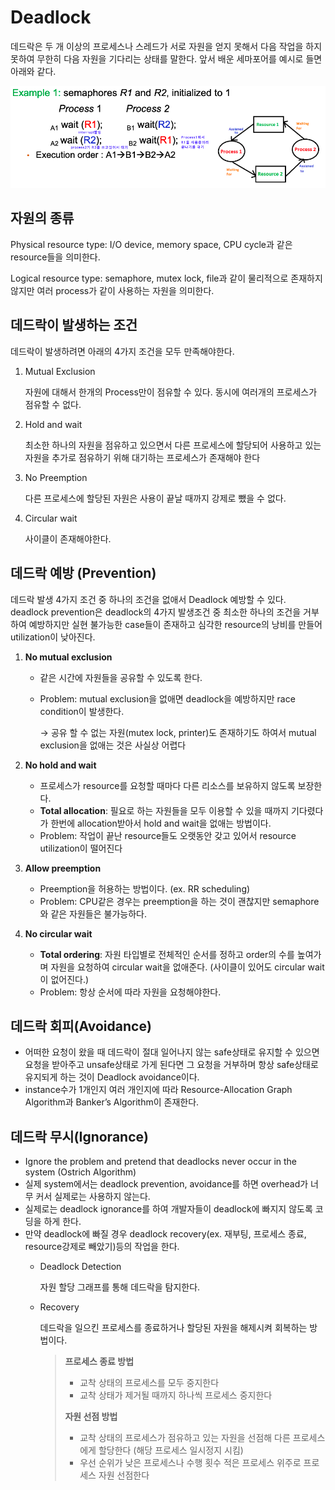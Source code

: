 # Deadlock
데드락은 두 개 이상의 프로세스나 스레드가 서로 자원을 얻지 못해서 다음 작업을 하지 못하여 무한히 다음 자원을 기다리는 상태를 말한다. 앞서 배운 세마포어를 예시로 들면 아래와 같다.

![Untitled](img/deadlock1.png)

## 자원의 종류

Physical resource type: I/O device, memory space, CPU cycle과 같은 resource들을 의미한다.

Logical resource type: semaphore, mutex lock, file과 같이 물리적으로 존재하지 않지만 여러 process가 같이 사용하는 자원을 의미한다.

## 데드락이 발생하는 조건

데드락이 발생하려면 아래의 4가지 조건을 모두 만족해야한다.

1. Mutual Exclusion

   자원에 대해서 한개의 Process만이 점유할 수 있다. 동시에 여러개의 프로세스가 점유할 수 없다.

2. Hold and wait

   최소한 하나의 자원을 점유하고 있으면서 다른 프로세스에 할당되어 사용하고 있는 자원을 추가로 점유하기 위해 대기하는 프로세스가 존재해야 한다

3. No Preemption

   다른 프로세스에 할당된 자원은 사용이 끝날 때까지 강제로 뺐을 수 없다.

4. Circular wait

   사이클이 존재해야한다.


## 데드락 예방 (**Prevention**)

데드락 발생 4가지 조건 중 하나의 조건을 없애서 Deadlock 예방할 수 있다. deadlock prevention은 deadlock의 4가지 발생조건 중 최소한 하나의 조건을 거부하여 예방하지만 실현 불가능한 case들이 존재하고 심각한 resource의 낭비를 만들어 utilization이 낮아진다.

1. **No mutual exclusion**
    - 같은 시간에 자원들을 공유할 수 있도록 한다.
    - Problem: mutual exclusion을 없애면 deadlock을 예방하지만 race condition이 발생한다.

      →  공유 할 수 없는 자원(mutex lock, printer)도 존재하기도 하여서 mutual exclusion을 없애는 것은 사실상 어렵다

2. **No hold and wait**
    - 프로세스가 resource를 요청할 때마다 다른 리소스를 보유하지 않도록 보장한다.
    - **Total allocation**: 필요로 하는 자원들을 모두 이용할 수 있을 때까지 기다렸다가 한번에 allocation받아서 hold and wait을 없애는 방법이다.
    - Problem: 작업이 끝난 resource들도 오랫동안 갖고 있어서 resource utilization이 떨어진다
3. **Allow preemption**
    - Preemption을 허용하는 방법이다. (ex. RR scheduling)
    - Problem: CPU같은 경우는 preemption을 하는 것이 괜찮지만 semaphore와 같은 자원들은 불가능하다.
4. **No circular wait**
    - **Total ordering**: 자원 타입별로 전체적인 순서를 정하고 order의 수를 높여가며 자원을 요청하여 circular wait을 없애준다. (사이클이 있어도 circular wait이 없어진다.)
    - Problem: 항상 순서에 따라 자원을 요청해야한다.

## 데드락 **회피(Avoidance)**

- 어떠한 요청이 왔을 때 데드락이 절대 일어나지 않는 safe상태로 유지할 수 있으면 요청을 받아주고 unsafe상태로 가게 된다면 그 요청을 거부하며 항상 safe상태로 유지되게 하는 것이 Deadlock avoidance이다.
- instance수가 1개인지 여러 개인지에 따라 Resource-Allocation Graph Algorithm과 Banker’s Algorithm이 존재한다.

## 데드락 무시(**Ignorance)**

- Ignore the problem and pretend that deadlocks never occur in the system (Ostrich Algorithm)
- 실제 system에서는 deadlock prevention, avoidance를 하면 overhead가 너무 커서 실제로는 사용하지 않는다.
- 실제로는 deadlock ignorance를 하여 개발자들이 deadlock에 빠지지 않도록 코딩을 하게 한다.
- 만약 deadlock에 빠질 경우 deadlock recovery(ex. 재부팅, 프로세스 종료, resource강제로 빼았기)등의 작업을 한다.
    - Deadlock Detection

      자원 할당 그래프를 통해 데드락을 탐지한다.

    - Recovery

      데드락을 일으킨 프로세스를 종료하거나 할당된 자원을 해제시켜 회복하는 방법이다.

      > **프로세스 종료 방법**
      >
      > - 교착 상태의 프로세스를 모두 중지한다
      > - 교착 상태가 제거될 때까지 하나씩 프로세스 중지한다
      >
      > **자원 선점 방법**
      >
      > - 교착 상태의 프로세스가 점유하고 있는 자원을 선점해 다른 프로세스에게 할당한다 (해당 프로세스 일시정지 시킴)
      > - 우선 순위가 낮은 프로세스나 수행 횟수 적은 프로세스 위주로 프로세스 자원 선점한다
